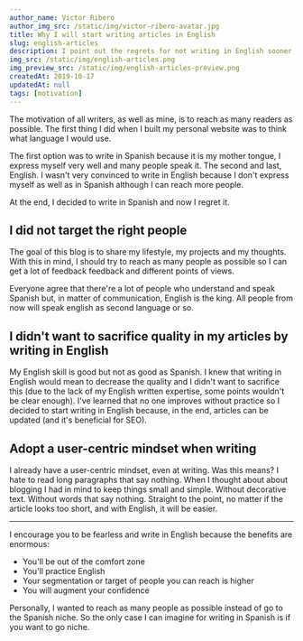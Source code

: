 ```yaml
---
author_name: Victor Ribero
author_img_src: /static/img/victor-ribero-avatar.jpg
title: Why I will start writing articles in English
slug: english-articles
description: I point out the regrets for not writing in English sooner, why that's the right thing to do for most of cases and why you should do it too.
img_src: /static/img/english-articles.png
img_preview_src: /static/img/english-articles-preview.png
createdAt: 2019-10-17
updatedAt: null
tags: [motivation]
---
```


The motivation of all writers, as well as mine, is to reach as many readers as possible. The first thing I did when I built my personal website was to think what language I would use.

The first option was to write in Spanish because it is my mother tongue, I express myself very well and many people speak it. The second and last, English. I wasn't very convinced to write in English because I don't express myself as well as in Spanish although I can reach more people.

At the end, I decided to write in Spanish and now I regret it. 

## I did not target the right people

The goal of this blog is to share my lifestyle, my projects and my thoughts. With this in mind, I should try to reach as many people as possible so I can get a lot of feedback feedback and different points of views.

Everyone agree that there're a lot of people who understand and speak Spanish but, in matter of communication, English is the king. All people from now will speak english as second language or so.

## I didn't want to sacrifice quality in my articles by writing in English

My English skill is good but not as good as Spanish. I knew that writing in English would mean to decrease the quality and I didn't want to sacrifice this (due to the lack of my English written expertise, some points wouldn't be clear enough). I've learned that no one improves without practice so I decided to start writing in English because, in the end, articles can be updated (and it's beneficial for SEO).

## Adopt a user-centric mindset when writing

I already have a user-centric mindset, even at writing. Was this means? I hate to read long paragraphs that say nothing. When I thought about about blogging I had in mind to keep things small and simple. Without decorative text. Without words that say nothing. Straight to the point, no matter if the article looks too short, and with English, it will be easier.

<hr/>

I encourage you to be fearless and write in English because the benefits are enormous:
- You'll be out of the comfort zone
- You'll practice English
- Your segmentation or target of people you can reach is higher
- You will augment your confidence

Personally, I wanted to reach as many people as possible instead of go to the Spanish niche. So the only case I can imagine for writing in Spanish is if you want to go niche.



